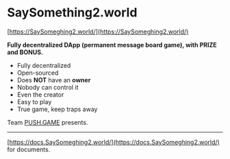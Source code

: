 # SaySomething2.world

[https://SaySomeghing2.world/](https://SaySomeghing2.world/)


**Fully decentralized DApp (permanent message board game), with PRIZE and BONUS.**

- Fully decentralized
- Open-sourced
- Does **NOT** have an **owner**
- Nobody can control it
- Even the creator
- Easy to play
- True game, keep traps away

Team [PUSH.GAME](https://push.game/) presents.

---

[https://docs.SaySomeghing2.world/](https://docs.SaySomeghing2.world/) for documents.
